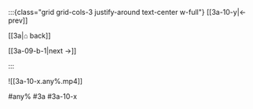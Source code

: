 :::{class="grid grid-cols-3 justify-around text-center w-full"}
[[3a-10-y|← prev]]

[[3a|⌂ back]]

[[3a-09-b-1|next →]]

:::

![[3a-10-x.any%.mp4]]

#any% #3a #3a-10-x